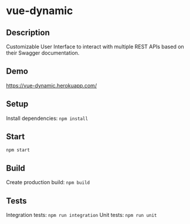 # vue-dynamic

## Description

Customizable User Interface to interact with multiple REST APIs based on their Swagger documentation.

## Demo

https://vue-dynamic.herokuapp.com/

## Setup

Install dependencies: ```npm install```

## Start

```
npm start
```

## Build

Create production build: ```npm build```

## Tests
Integration tests: ```npm run integration```
Unit tests: ```npm run unit```

